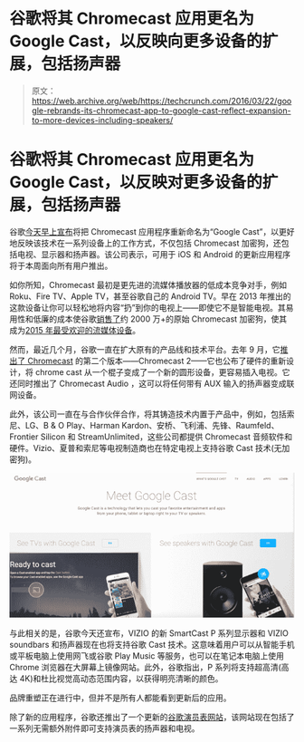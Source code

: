 # 谷歌将其 Chromecast 应用更名为 Google Cast，以反映向更多设备的扩展，包括扬声器 

> 原文：<https://web.archive.org/web/https://techcrunch.com/2016/03/22/google-rebrands-its-chromecast-app-to-google-cast-reflect-expansion-to-more-devices-including-speakers/>

# 谷歌将其 Chromecast 应用更名为 Google Cast，以反映对更多设备的扩展，包括扬声器

谷歌[今天早上宣布](https://web.archive.org/web/20230126165951/https://chrome.googleblog.com/2016/03/introducing-vizio-p-series-display-with.html)将把 Chromecast 应用程序重新命名为“Google Cast”，以更好地反映该技术在一系列设备上的工作方式，不仅包括 Chromecast 加密狗，还包括电视、显示器和扬声器。该公司表示，可用于 iOS 和 Android 的更新应用程序将于本周面向所有用户推出。

如你所知，Chromecast 最初是更先进的流媒体播放器的低成本竞争对手，例如 Roku、Fire TV、Apple TV，甚至谷歌自己的 Android TV。早在 2013 年推出的这款设备让你可以轻松地将内容“扔”到你的电视上——即使它不是智能电视。其易用性和低廉的成本使谷歌[销售了](https://web.archive.org/web/20230126165951/https://techcrunch.com/2015/09/29/how-successful-is-the-chromecast-google-has-sold-20-million-chromecasts/)约 2000 万+的原始 Chromecast 加密狗，使其成为[2015 年最受欢迎的流媒体设备](https://web.archive.org/web/20230126165951/http://variety.com/2016/digital/news/chromecast-2015-best-seller-1201726371/)。

然而，最近几个月，谷歌一直在扩大原有的产品线和技术平台。去年 9 月，它[推出了 Chromecast](https://web.archive.org/web/20230126165951/https://techcrunch.com/2015/09/29/google-invades-your-home-with-new-chromecast/) 的第二个版本——Chromecast 2——它也公布了硬件的重新设计，将 chrome cast 从一个棍子变成了一个新的圆形设备，更容易插入电视。它还同时推出了 Chromecast Audio ，这可以将任何带有 AUX 输入的扬声器变成联网设备。

此外，该公司一直在与合作伙伴合作，将其铸造技术内置于产品中，例如，包括索尼、LG、B & O Play、Harman Kardon、安桥、飞利浦、先锋、Raumfeld、Frontier Silicon 和 StreamUnlimited，这些公司都提供 Chromecast 音频软件和硬件。Vizio、夏普和索尼等电视制造商也在特定电视上支持谷歌 Cast 技术(无加密狗)。

![Screen Shot 2016-03-22 at 11.18.13 AM](img/611e29c6864a2a038a82da8dae808dae.png)

与此相关的是，谷歌今天还宣布，VIZIO 的新 SmartCast P 系列显示器和 VIZIO soundbars 和扬声器现在也将支持谷歌 Cast 技术。这意味着用户可以从智能手机或平板电脑上使用网飞或谷歌 Play Music 等服务，也可以在笔记本电脑上使用 Chrome 浏览器在大屏幕上镜像网站。此外，谷歌指出，P 系列将支持超高清(高达 4K)和杜比视觉高动态范围内容，以获得明亮清晰的颜色。

品牌重塑正在进行中，但并不是所有人都能看到更新后的应用。

除了新的应用程序，谷歌还推出了一个更新的[谷歌演员表网站](https://web.archive.org/web/20230126165951/http://www.google.com/cast/)，该网站现在包括了一系列无需额外附件即可支持演员表的扬声器和电视。